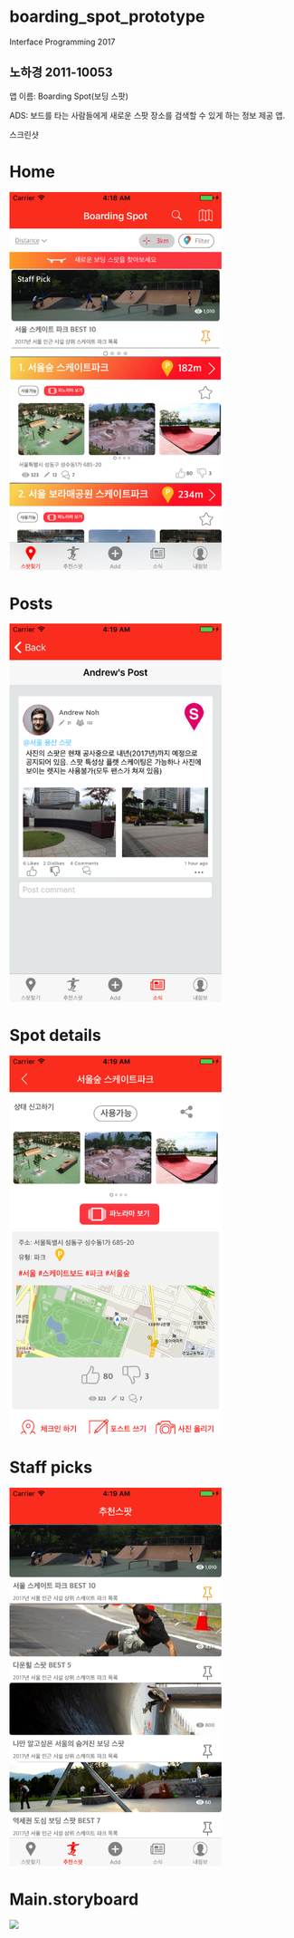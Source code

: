 # boarding_spot_prototype
Interface Programming 2017

## 노하경 2011-10053

앱 이름: Boarding Spot(보딩 스팟)

ADS: 보드를 타는 사람들에게 새로운 스팟 장소를 검색할 수 있게 하는 정보 제공 앱.

스크린샷
# Home
<img src="https://github.com/andrew-noh/boarding_spot_prototype/blob/master/Screenshots/1.%20Home.png" width="375"></img>


# Posts
<img src="https://github.com/andrew-noh/boarding_spot_prototype/blob/master/Screenshots/2.%20Post.png" width="375"></img>


# Spot details
<img src="https://github.com/andrew-noh/boarding_spot_prototype/blob/master/Screenshots/3.%20Spot%20Page.png" width="375"></img>


# Staff picks
<img src="https://github.com/andrew-noh/boarding_spot_prototype/blob/master/Screenshots/4.%20Staff%20Pick.png" width="375"></img>


# Main.storyboard
<img src="https://github.com/andrew-noh/boarding_spot_prototype/blob/master/Screenshots/0.%20main_storyboard_capture.png"></img>
